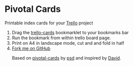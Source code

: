 # Pivotal Cards

Printable index cards for your [Trello](https://www.trello.com) project
<ol>
<li>Drag the <a href='javascript:(function(){var location="http://yobriefca.se/trello-cards/";var nocache="";var css=document.createElement("link");css.rel="stylesheet";css.href=location+"pivotal-cards.css"+nocache;css.media="screen,print";css.type="text/css";document.getElementsByTagName("head")[0].appendChild(css);var js=document.createElement("script");js.src=location+"pivotal-cards.js"+nocache;document.body.appendChild(js)})();'>trello-cards</a> bookmarklet to your bookmarks bar</li>
<li>Run the bookmark from within trello board page.</li>
<li>Print on A4 in landscape mode, cut and and fold in half</li>
<li><a href="https://github.com/kouphax/trello-cards">Fork me on GitHub</a></li>

Based on [pivotal-cards](https://github.com/psd/pivotal-cards) by [psd](http://whatfettle.com)</a> and inspired by <a href="http://davidheath.org/">David</a>.</p>
